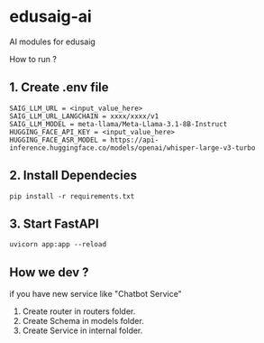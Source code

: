 # edusaig-ai

AI modules for edusaig

How to run ?


## 1. Create .env file

```
SAIG_LLM_URL = <input_value_here>
SAIG_LLM_URL_LANGCHAIN = xxxx/xxxx/v1
SAIG_LLM_MODEL = meta-llama/Meta-Llama-3.1-8B-Instruct
HUGGING_FACE_API_KEY = <input_value_here>
HUGGING_FACE_ASR_MODEL = https://api-inference.huggingface.co/models/openai/whisper-large-v3-turbo
```

## 2. Install Dependecies

```
pip install -r requirements.txt
```

## 3. Start FastAPI

```
uvicorn app:app --reload
```


## How we dev ?
if you have new service like "Chatbot Service"
1. Create router in routers folder.
2. Create Schema in  models folder.
3. Create Service in internal folder.




